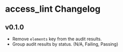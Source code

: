 # access_lint Changelog

## v0.1.0

* Remove `elements` key from the audit results.
* Group audit results by status. (N/A, Failing, Passing)
